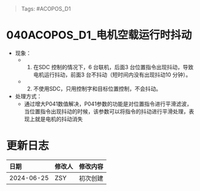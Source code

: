 > Tags: #ACOPOS_D1

# 040ACOPOS_D1_电机空载运行时抖动

- 现象：
    - 1) 在SDC 控制的情况下，6 台联机，后面3 台位置指令出现抖动，导致电机运行抖动，前面3 台不抖动（短时间内没有出现抖动10 分钟）。
    - 2) 不使用SDC，只用控制字和目标位置控制，不会抖动。
- 处理方式：
    - 通过增大P041数值解决，P041参数的功能是对位置指令进行平滑滤波，当位置指令出现抖动的时候，该参数可以将指令的抖动进行平滑处理，表现上就是电机的抖动消失

# 更新日志

| 日期         | 修改人 | 修改内容 |
| :--------- | :-- | :--- |
| 2024-06-25 | ZSY | 初次创建 |
